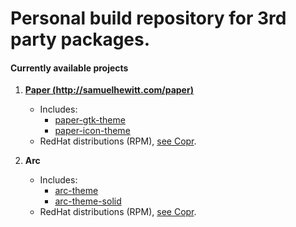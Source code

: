 # Personal build repository for 3rd party packages.

#### Currently available projects

1. **[Paper (http://samuelhewitt.com/paper)](http://samuelhewitt.com/paper)**
    - Includes:
      - [paper-gtk-theme](https://github.com/snwh/paper-gtk-theme)
      - [paper-icon-theme](https://github.com/snwh/paper-icon-theme)
    - RedHat distributions (RPM), [see Copr](https://copr.fedoraproject.org/coprs/user501254/Paper/).

2. **Arc**
    - Includes:
      - [arc-theme](https://github.com/horst3180/arc-theme)
      - [arc-theme-solid](https://github.com/horst3180/arc-theme)
    - RedHat distributions (RPM), [see Copr](https://copr.fedorainfracloud.org/coprs/user501254/Arc/).
